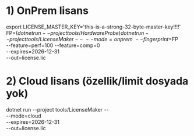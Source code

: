 # 1) OnPrem lisans
export LICENSE_MASTER_KEY='this-is-a-strong-32-byte-master-key!!!!'
FP=$(dotnet run --project tools/HardwareProbe)
dotnet run --project tools/LicenseMaker -- \
--mode=onprem \
--fingerprint=$FP \
--feature=perf=100 --feature=comp=0 \
--expires=2026-12-31 \
--out=license.lic

# 2) Cloud lisans (özellik/limit dosyada yok)
dotnet run --project tools/LicenseMaker -- \
--mode=cloud \
--expires=2026-12-31 \
--out=license.lic